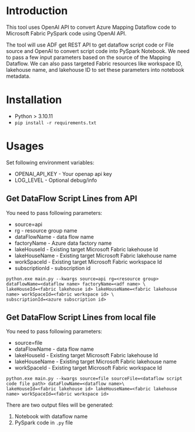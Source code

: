 # Introduction

This tool uses OpenAI API to convert Azure Mapping Dataflow code to Microsoft Fabric PySpark code using OpenAI API. 

The tool will use ADF get REST API to get dataflow script code or File source and OpenAI to convert script code into PySpark Notebook. 
We need to pass a few input parameters based on the source of the Mapping Dataflow. 
We can also pass targeted Fabric resources like workspace ID, lakehouse name, and lakehouse ID to set these parameters into notebook metadata.

# Installation

- Python > 3.10.11
- ```pip install -r requirements.txt```

# Usages
Set following environment variables:
- OPENAI_API_KEY - Your openap api key
- LOG_LEVEL - Optional debug/info

## Get DataFlow Script Lines from API

You need to pass following parameters:
- source=api
- rg - resource group name
- dataFlowName - data flow name
- factoryName - Azure data factory name
- lakeHouseId - Existing target Microsoft Fabric lakehouse Id
- lakeHouseName - Existing target Microsoft Fabric lakehouse name
- workSpaceId - Existing target Microsoft Fabric workspace Id
- subscriptionId - subscription id

```
python.exe main.py --kwargs source=api rg=<resource group> dataFlowName=<dataflow name> factoryName=<adf name> \
lakeHouseId=<fabric lakehouse id> lakeHouseName=<fabric lakehouse name> workSpaceId=<fabric workspace id> \
subscriptionId=<azure subscription id> 
```
## Get DataFlow Script Lines from local file

You need to pass following parameters:
- source=file
- dataFlowName - data flow name
- lakeHouseId - Existing target Microsoft Fabric lakehouse Id
- lakeHouseName - Existing target Microsoft Fabric lakehouse name
- workSpaceId - Existing target Microsoft Fabric workspace Id


```
python.exe main.py --kwargs source=file sourceFile=<dataflow script code file path> dataFlowName=<dataflow name>\
lakeHouseId=<fabric lakehouse id> lakeHouseName=<fabric lakehouse name> workSpaceId=<fabric workspace id>
```
There are two output files will be generated:

1. Notebook with dataflow name
2. PySpark code in `.py` file